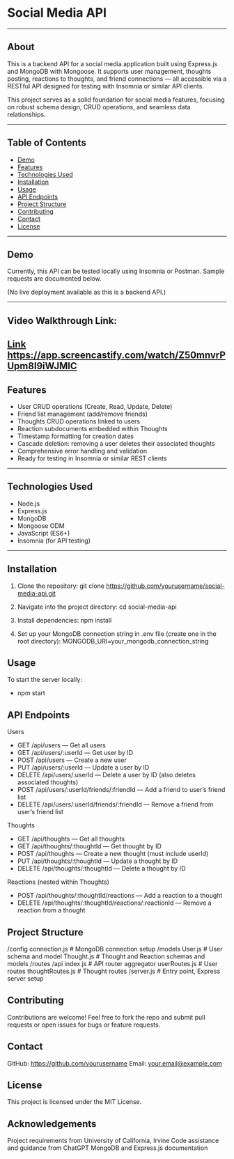 # Social Media API

---

## About

This is a backend API for a social media application built using Express.js and MongoDB with Mongoose. It supports user management, thoughts posting, reactions to thoughts, and friend connections — all accessible via a RESTful API designed for testing with Insomnia or similar API clients.

This project serves as a solid foundation for social media features, focusing on robust schema design, CRUD operations, and seamless data relationships.

---

## Table of Contents

- [Demo](#demo)  
- [Features](#features)  
- [Technologies Used](#technologies-used)  
- [Installation](#installation)  
- [Usage](#usage)  
- [API Endpoints](#api-endpoints)  
- [Project Structure](#project-structure)  
- [Contributing](#contributing)  
- [Contact](#contact)  
- [License](#license)  

---

## Demo

Currently, this API can be tested locally using Insomnia or Postman. Sample requests are documented below.  

(No live deployment available as this is a backend API.)

---

## Video Walkthrough Link:

[Link](https://app.screencastify.com/watch/Z50mnvrPUpm8l9iWJMlC)
https://app.screencastify.com/watch/Z50mnvrPUpm8l9iWJMlC
---

## Features

- User CRUD operations (Create, Read, Update, Delete)  
- Friend list management (add/remove friends)  
- Thoughts CRUD operations linked to users  
- Reaction subdocuments embedded within Thoughts  
- Timestamp formatting for creation dates  
- Cascade deletion: removing a user deletes their associated thoughts  
- Comprehensive error handling and validation  
- Ready for testing in Insomnia or similar REST clients  

---

## Technologies Used

- Node.js  
- Express.js  
- MongoDB  
- Mongoose ODM  
- JavaScript (ES6+)  
- Insomnia (for API testing)  

---

## Installation

1. Clone the repository:
git clone https://github.com/yourusername/social-media-api.git

2. Navigate into the project directory:
cd social-media-api

3. Install dependencies:
npm install

4. Set up your MongoDB connection string in .env file (create one in the root directory):
MONGODB_URI=your_mongodb_connection_string

## Usage
To start the server locally:
- npm start

## API Endpoints

Users
- GET /api/users — Get all users
- GET /api/users/:userId — Get user by ID
- POST /api/users — Create a new user
- PUT /api/users/:userId — Update a user by ID
- DELETE /api/users/:userId — Delete a user by ID (also deletes associated thoughts)
- POST /api/users/:userId/friends/:friendId — Add a friend to user’s friend list
- DELETE /api/users/:userId/friends/:friendId — Remove a friend from user’s friend list

Thoughts
- GET /api/thoughts — Get all thoughts
- GET /api/thoughts/:thoughtId — Get thought by ID
- POST /api/thoughts — Create a new thought (must include userId)
- PUT /api/thoughts/:thoughtId — Update a thought by ID
- DELETE /api/thoughts/:thoughtId — Delete a thought by ID

Reactions (nested within Thoughts)
- POST /api/thoughts/:thoughtId/reactions — Add a reaction to a thought
- DELETE /api/thoughts/:thoughtId/reactions/:reactionId — Remove a reaction from a thought

## Project Structure
/config
  connection.js           # MongoDB connection setup
/models
  User.js                 # User schema and model
  Thought.js              # Thought and Reaction schemas and models
/routes
  /api
    index.js              # API router aggregator
    userRoutes.js         # User routes
    thoughtRoutes.js      # Thought routes
/server.js                # Entry point, Express server setup

## Contributing
Contributions are welcome! Feel free to fork the repo and submit pull requests or open issues for bugs or feature requests.

## Contact 
GitHub: https://github.com/yourusername
Email: your.email@example.com

## License
This project is licensed under the MIT License.

## Acknowledgements
Project requirements from University of California, Irvine
Code assistance and guidance from ChatGPT
MongoDB and Express.js documentation
